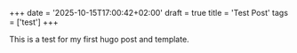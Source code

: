 +++
date = '2025-10-15T17:00:42+02:00'
draft = true
title = 'Test Post'
tags = ['test']
+++

This is a test for my first hugo post and template.

